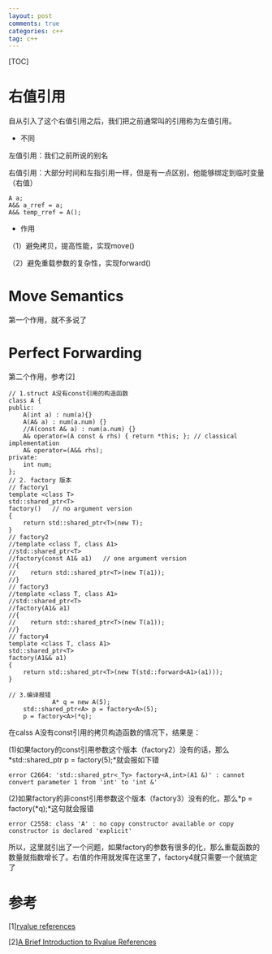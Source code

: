 ```yaml
---
layout: post
comments: true
categories: c++
tag: c++
---
```


[TOC]

# 右值引用
自从引入了这个右值引用之后，我们把之前通常叫的引用称为左值引用。
* 不同

左值引用：我们之前所说的别名

右值引用：大部分时间和左指引用一样，但是有一点区别，他能够绑定到临时变量（右值）
```
A a;
A&& a_rref = a;
A&& temp_rref = A();
```

* 作用

（1）避免拷贝，提高性能，实现move()

（2）避免重载参数的复杂性，实现forward()

# Move Semantics
第一个作用，就不多说了

# Perfect Forwarding
第二个作用，参考[2]
```
// 1.struct A没有const引用的构造函数
class A {
public:
    A(int a) : num(a){}
    A(A& a) : num(a.num) {}
    //A(const A& a) : num(a.num) {}
    A& operator=(A const & rhs) { return *this; }; // classical implementation
    A& operator=(A&& rhs);
private:
    int num;
};
// 2. factory 版本
// factory1
template <class T>
std::shared_ptr<T>
factory()   // no argument version
{
    return std::shared_ptr<T>(new T);
}
// factory2
//template <class T, class A1>
//std::shared_ptr<T>
//factory(const A1& a1)   // one argument version
//{
//    return std::shared_ptr<T>(new T(a1));
//}
// factory3
//template <class T, class A1>
//std::shared_ptr<T>
//factory(A1& a1)
//{
//    return std::shared_ptr<T>(new T(a1));
//}
// factory4
template <class T, class A1>
std::shared_ptr<T>
factory(A1&& a1)
{
    return std::shared_ptr<T>(new T(std::forward<A1>(a1)));
}

// 3.编译报错
            A* q = new A(5);
    std::shared_ptr<A> p = factory<A>(5);
    p = factory<A>(*q);
```
在calss A没有const引用的拷贝构造函数的情况下，结果是：

(1)如果factory的const引用参数这个版本（factory2）没有的话，那么*std::shared_ptr<A> p = factory<A>(5);*就会报如下错
```
error C2664: 'std::shared_ptr<_Ty> factory<A,int>(A1 &)' : cannot convert parameter 1 from 'int' to 'int &'
```

(2)如果factory的非const引用参数这个版本（factory3）没有的化，那么*p = factory<A>(*q);*这句就会报错
```
error C2558: class 'A' : no copy constructor available or copy constructor is declared 'explicit'
```
所以，这里就引出了一个问题，如果factory的参数有很多的化，那么重载函数的数量就指数增长了。右值的作用就发挥在这里了，factory4就只需要一个就搞定了

# 参考
[1][rvalue references](http://thbecker.net/articles/rvalue_references/section_08.html)

[2][A Brief Introduction to Rvalue References](https://www.artima.com/cppsource/rvalue.html)